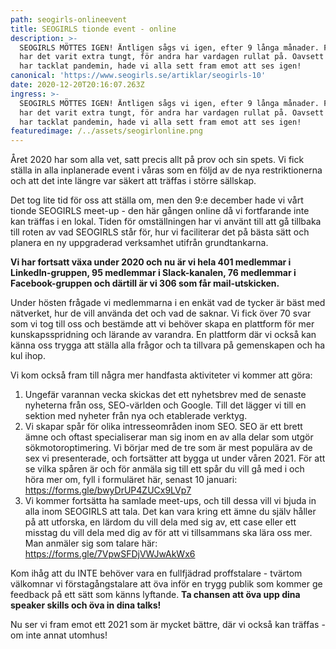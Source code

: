```yaml
---
path: seogirls-onlineevent
title: SEOGIRLS tionde event - online
description: >-
  SEOGIRLS MÖTTES IGEN! Äntligen sågs vi igen, efter 9 långa månader. För vissa
  har det varit extra tungt, för andra har vardagen rullat på. Oavsett hur vi
  har tacklat pandemin, hade vi alla sett fram emot att ses igen!
canonical: 'https://www.seogirls.se/artiklar/seogirls-10'
date: 2020-12-20T20:16:07.263Z
ingress: >-
  SEOGIRLS MÖTTES IGEN! Äntligen sågs vi igen, efter 9 långa månader. För vissa
  har det varit extra tungt, för andra har vardagen rullat på. Oavsett hur vi
  har tacklat pandemin, hade vi alla sett fram emot att ses igen!
featuredimage: /../assets/seogirlonline.png
---
```

Året 2020 har som alla vet, satt precis allt på prov och sin spets. Vi fick ställa in alla inplanerade event i våras som en följd av de nya restriktionerna och att det inte längre var säkert att träffas i större sällskap. 

Det tog lite tid för oss att ställa om, men den 9:e december hade vi vårt tionde SEOGIRLS meet-up - den här gången online då vi fortfarande inte kan träffas i en lokal. Tiden för omställningen har vi använt till att gå tillbaka till roten av vad SEOGIRLS står för, hur vi faciliterar det på bästa sätt och planera en ny uppgraderad verksamhet utifrån grundtankarna. 

**Vi har fortsatt växa under 2020 och nu är vi hela 401 medlemmar i LinkedIn-gruppen, 95 medlemmar i Slack-kanalen, 76 medlemmar i Facebook-gruppen och därtill är vi 306 som får mail-utskicken.** 

Under hösten frågade vi medlemmarna i en enkät vad de tycker är bäst med nätverket, hur de vill använda det och vad de saknar. Vi fick över 70 svar som vi tog till oss och bestämde att vi behöver skapa en plattform för mer kunskapsspridning och lärande av varandra. En plattform där vi också kan känna oss trygga att ställa alla frågor och ta tillvara på gemenskapen och ha kul ihop. 

Vi kom också fram till några mer handfasta aktiviteter vi kommer att göra:

1. Ungefär varannan vecka skickas det ett nyhetsbrev med de senaste nyheterna från oss, SEO-världen och Google. Till det lägger vi till en sektion med nyheter från nya och etablerade verktyg. 
2. Vi skapar spår för olika intresseområden inom SEO. SEO är ett brett ämne och oftast specialiserar man sig inom en av alla delar som utgör sökmotoroptimering. Vi börjar med de tre som är mest populära av de sex vi presenterade, och fortsätter att bygga ut under våren 2021. För att se vilka spåren är och för anmäla sig till ett spår du vill gå med i och höra mer om, fyll i formuläret här, senast 10 januari: [https://forms.gle/bwyDrUP4ZUCx9LVp7 ](https://forms.gle/bwyDrUP4ZUCx9LVp7)
3. Vi kommer fortsätta ha samlade meet-ups, och till dessa vill vi bjuda in alla inom SEOGIRLS att tala. Det kan vara kring ett ämne du själv håller på att utforska, en lärdom du vill dela med sig av, ett case eller ett misstag du vill dela med dig av för att vi tillsammans ska lära oss mer. Man anmäler sig som talare här: <https://forms.gle/7VpwSFDjVWJwAkWx6> 

Kom ihåg att du INTE behöver vara en fullfjädrad proffstalare - tvärtom välkomnar vi förstagångstalare att öva inför en trygg publik som kommer ge feedback på ett sätt som känns lyftande. **Ta chansen att öva upp dina speaker skills och öva in dina talks!** 

Nu ser vi fram emot ett 2021 som är mycket bättre, där vi också kan träffas - om inte annat utomhus!
